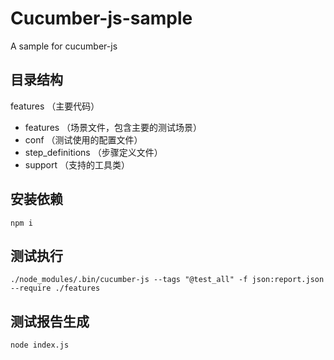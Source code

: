 # Cucumber-js-sample
A sample for cucumber-js

## 目录结构 ##
features （主要代码）
- features （场景文件，包含主要的测试场景）
- conf （测试使用的配置文件）
- step_definitions （步骤定义文件）
- support （支持的工具类）

## 安装依赖 ##
```
npm i
```

## 测试执行 ##
```
./node_modules/.bin/cucumber-js --tags "@test_all" -f json:report.json --require ./features
```

## 测试报告生成 ##
```
node index.js
```